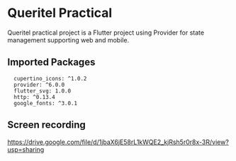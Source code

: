 # Queritel Practical

Queritel practical project is a Flutter project using Provider for state management supporting web and mobile.

## Imported Packages
```
  cupertino_icons: ^1.0.2
  provider: ^6.0.0
  flutter_svg: 1.0.0
  http: ^0.13.4
  google_fonts: ^3.0.1
```

## Screen recording
https://drive.google.com/file/d/1jbaX6jE58rL1kWQE2_kjRsh5r0r8x-3R/view?usp=sharing


